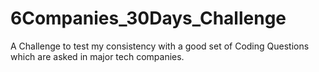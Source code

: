 # 6Companies_30Days_Challenge
A Challenge to test my consistency with a good set of Coding Questions which are asked in major tech companies.
